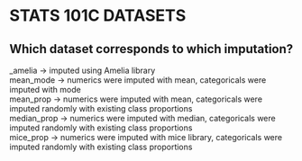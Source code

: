 # STATS 101C DATASETS

## Which dataset corresponds to which imputation?

_amelia -> imputed using Amelia library  
mean_mode -> numerics were imputed with mean, categoricals were imputed with mode  
mean_prop -> numerics were imputed with mean, categoricals were imputed randomly with existing class proportions  
median_prop -> numerics were imputed with median, categoricals were imputed randomly with existing class proportions  
mice_prop -> numerics were imputed with mice library, categoricals were imputed randomly with existing class proportions
